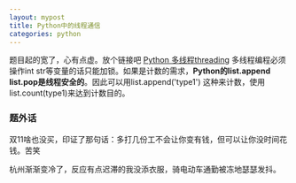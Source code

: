 ```yaml
---
layout: mypost
title: Python中的线程通信
categories: python
---
```


题目起的宽了，心有点虚。放个链接吧 [Python 多线程threading][1]
多线程编程必须操作int str等变量的话只能加锁。如果是计数的需求，**Python的list.append list.pop是线程安全的**。因此可以用list.append('type1') 这种来计数，使用list.count(type1)来达到计数目的。

### 题外话
双11啥也没买，印证了那句话：多打几份工不会让你变有钱，但可以让你没时间花钱。苦笑

杭州渐渐变冷了，反应有点迟滞的我没添衣服，骑电动车通勤被冻地瑟瑟发抖。

[1]: https://www.liujiangblog.com/course/python/79

